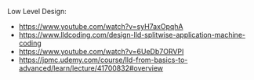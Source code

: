 Low Level Design:

- https://www.youtube.com/watch?v=syH7axOpqhA
- https://www.lldcoding.com/design-lld-splitwise-application-machine-coding
- https://www.youtube.com/watch?v=6UeDb7ORVPI
- https://jpmc.udemy.com/course/lld-from-basics-to-advanced/learn/lecture/41700832#overview
